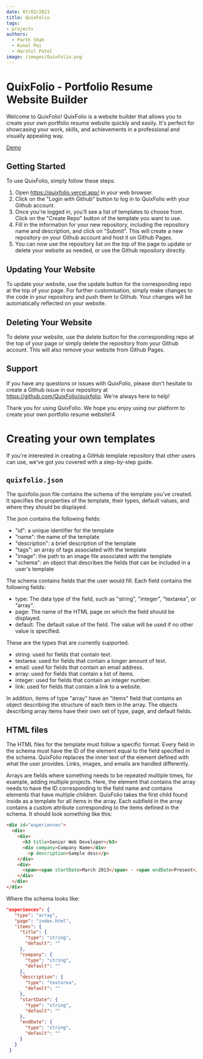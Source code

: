 ```yaml
---
date: 07/03/2023
title: QuixFolio
tags:
- projects
authors:
  - Parth Shah
  - Kunal Pai
  - Harshil Patel
image: /images/QuixFolio.png
---
```

# QuixFolio - Portfolio Resume Website Builder

Welcome to QuixFolio! QuixFolio is a website builder that allows you to create your own portfolio resume website quickly and easily. It's perfect for showcasing your work, skills, and achievements in a professional and visually appealing way.

[Demo](https://www.youtube.com/watch?v=4609fIkMxB8)

## Getting Started

To use QuixFolio, simply follow these steps:

1. Open https://quixfolio.vercel.app/ in your web browser.
2. Click on the "Login with Github" button to log in to QuixFolio with your Github account.
3. Once you're logged in, you'll see a list of templates to choose from. Click on the "Create Repo" button of the template you want to use.
4. Fill in the information for your new repository, including the repository name and description, and click on "Submit". This will create a new repository on your Github account and host it on Github Pages.
5. You can now use the repository list on the top of the page to update or delete your website as needed, or use the Github repository directly.

## Updating Your Website

To update your website, use the update button for the corresponding repo at the top of your page. For further customisation, simply make changes to the code in your repository and push them to Github. Your changes will be automatically reflected on your website.

## Deleting Your Website

To delete your website, use the delete button for the corresponding repo at the top of your page or simply delete the repository from your Github account. This will also remove your website from Github Pages.

## Support

If you have any questions or issues with QuixFolio, please don't hesitate to create a Github issue in our repository at https://github.com/QuixFolio/quixfolio. We're always here to help!

Thank you for using QuixFolio. We hope you enjoy using our platform to create your own portfolio resume website!4

# Creating your own templates
If you're interested in creating a GitHub template repository that other users can use, we've got you covered with a step-by-step guide.

## `quixfolio.json`

The quixfolio.json file contains the schema of the template you've created. It specifies the properties of the template, their types, default values, and where they should be displayed.

The json contains the following fields:
- "id": a unique identifier for the template
- "name": the name of the template
- "description": a brief description of the template
- "tags": an array of tags associated with the template
- "image": the path to an image file associated with the template
- "schema": an object that describes the fields that can be included in a user's template 

The schema contains fields that the user would fill. Each field contains the following fields:
- type: The data type of the field, such as "string", "integer", "textarea", or "array".
- page: The name of the HTML page on which the field should be displayed.
- default: The default value of the field. The value will be used if no other value is specified.

These are the types that are currently supported.
- string: used for fields that contain text.
- textarea: used for fields that contain a longer amount of text.
- email: used for fields that contain an email address.
- array: used for fields that contain a list of items.
- integer: used for fields that contain an integer number.
- link: used for fields that contain a link to a website.

In addition, items of type "array" have an "items" field that contains an object describing the structure of each item in the array. The objects describing array items have their own set of type, page, and default fields.

## HTML files

The HTML files for the template must follow a specific format. Every field in the schema must have the ID of the element equal to the field specified in the schema. QuixFolio replaces the inner text of the element defined with what the user provides. Links, images, and emails are handled differently.

Arrays are fields where something needs to be repeated multiple times, for example, adding multiple projects. Here, the element that contains the array needs to have the ID corresponding to the field name and contains elements that have multiple children. QuixFolio takes the first child found inside as a template for all items in the array. Each subfield in the array contains a custom attribute corresponding to the items defined in the schema. It should look something like this:
```html
<div id="experiences">
  <div>
    <div>
      <h3 title>Senior Web Developer</h3>
      <div company>Company Name</div>
        <p description>Sample desc</p>
    </div>
    <div>
      <span><span startDate>March 2013</span> - <span endDate>Present</span></span>
    </div>
  </div>
</div>
 ```

 Where the schema looks like:
 ```json
 "experiences": {
    "type": "array",
    "page": "index.html",
    "items": {
      "title": {
        "type": "string",
        "default": ""
      },
      "company": {
        "type": "string",
        "default": ""
      },
      "description": {
        "type": "textarea",
        "default": ""
      },
      "startDate": {
        "type": "string",
        "default": ""
      },
      "endDate": {
        "type": "string",
        "default": ""
      }
    }
  }
```